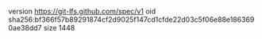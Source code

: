 version https://git-lfs.github.com/spec/v1
oid sha256:bf366f57b89291874cf2d9025f147cd1cfde22d03c5f06e88e1863690ae38dd7
size 1448
